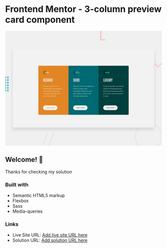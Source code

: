 # Frontend Mentor - 3-column preview card component

![Design preview for the 3-column preview card component coding challenge](./design/desktop-preview.jpg)

## Welcome! 👋

Thanks for checking my solution

### Built with

- Semantic HTML5 markup
- Flexbox
- Sass
- Media-queries

### Links

- Live Site URL: [Add live site URL here](https://kacperkwinta.github.io/3-column-preview-card-component/)
- Solution URL: [Add solution URL here](https://your-solution-url.com)
